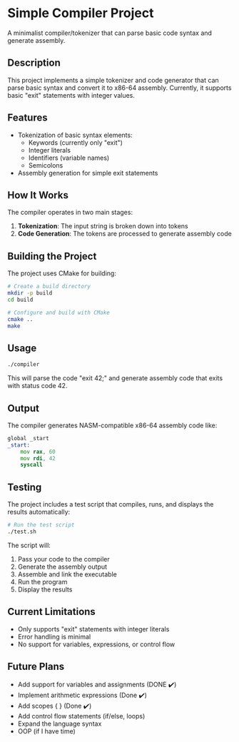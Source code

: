 # Simple Compiler Project

A minimalist compiler/tokenizer that can parse basic code syntax and generate assembly.

## Description

This project implements a simple tokenizer and code generator that can parse basic syntax and convert it to x86-64 assembly. Currently, it supports basic "exit" statements with integer values.

## Features

- Tokenization of basic syntax elements:
  - Keywords (currently only "exit")
  - Integer literals
  - Identifiers (variable names)
  - Semicolons
- Assembly generation for simple exit statements

## How It Works

The compiler operates in two main stages:
1. **Tokenization**: The input string is broken down into tokens
2. **Code Generation**: The tokens are processed to generate assembly code

## Building the Project

The project uses CMake for building:

```bash
# Create a build directory
mkdir -p build
cd build

# Configure and build with CMake
cmake ..
make
```

## Usage

```bash
./compiler
```

This will parse the code "exit 42;" and generate assembly code that exits with status code 42.

## Output

The compiler generates NASM-compatible x86-64 assembly code like:

```asm
global _start
_start:
    mov rax, 60
    mov rdi, 42
    syscall
```

## Testing

The project includes a test script that compiles, runs, and displays the results automatically:

```bash
# Run the test script
./test.sh
```

The script will:
1. Pass your code to the compiler
2. Generate the assembly output
3. Assemble and link the executable
4. Run the program
5. Display the results

## Current Limitations

- Only supports "exit" statements with integer literals
- Error handling is minimal
- No support for variables, expressions, or control flow

## Future Plans

- Add support for variables and assignments (DONE ✔️)
- Implement arithmetic expressions (Done ✔️)
- Add scopes { } (Done ✔️)
- Add control flow statements (if/else, loops)
- Expand the language syntax
- OOP (if I have time)
